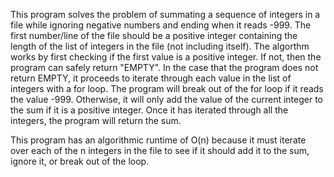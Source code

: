 This program solves the problem of summating a sequence of integers in a file while ignoring negative numbers and ending 
when it reads -999. The first number/line of the file should be a positive integer containing the length of the list of integers 
in the file (not including itself). The algorthm works by first checking if the first value is a positive integer. If not, then the 
program can safely return "EMPTY". In the case that the program does not return EMPTY, it proceeds to iterate through each value in 
the list of integers with a for loop. The program will break out of the for loop if it reads the value -999. Otherwise, it will 
only add the value of the current integer to the sum if it is a positive integer. Once it has iterated through all the integers, the 
program will return the sum.

This program has an algorithmic runtime of O(n) because it must iterate over each of the n integers in the file to see if it should 
add it to the sum, ignore it, or break out of the loop.
